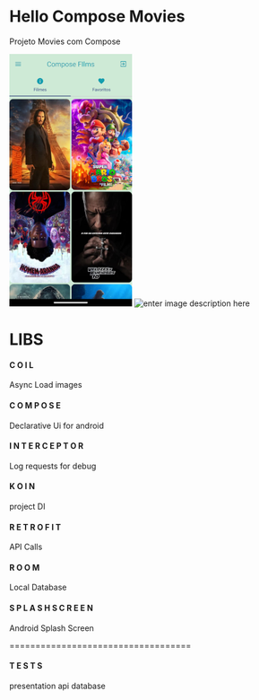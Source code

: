 # Hello Compose Movies

Projeto Movies com Compose

![enter image description here](home.png)
![enter image description here](https://git.brq.com/mobile/android/hello_compose_movies/-/blob/3a7d0671697acc7989bc24a2514ab4e6cbcd4209/details.png)

# LIBS

#### C O I L
Async Load images
####  C O M P O S E
Declarative Ui for android
####  I N T E R C E P T O R
Log requests for debug
####  K O I N
project DI
####  R E T R O F I T
API Calls
#### R O O M
Local Database
#### S P L A S H   S C R E E N
Android Splash Screen
  
===================================
####  T E S T S
presentation
api
database
